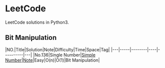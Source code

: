 LeetCode
========

LeetCode solutions in Python3.


## Bit Manipulation
|NO.|Title|Solution|Note|Difficulty|Time|Space|Tag|
|---|-----|--------|----|----------|---|
|No.136|Single Number|[Simple Number](./136)|[Note](./136/note.md)|Easy|O(n)|O(1)|Bit Manipulation|
